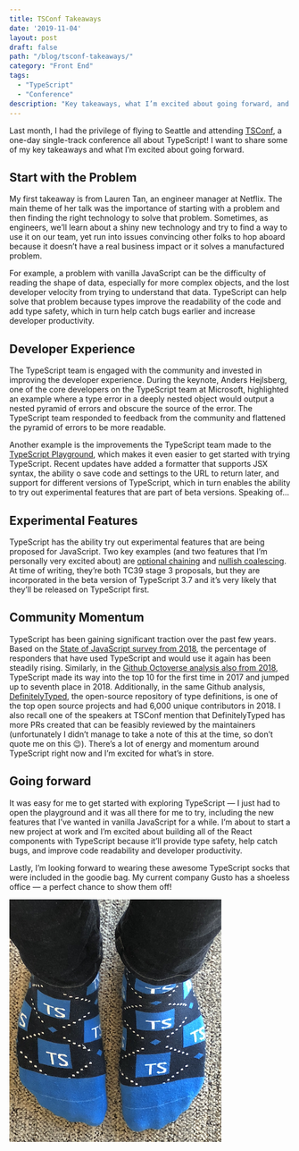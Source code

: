 ```yaml
---
title: TSConf Takeaways
date: '2019-11-04'
layout: post
draft: false
path: "/blog/tsconf-takeaways/"
category: "Front End"
tags:
  - "TypeScript"
  - "Conference"
description: "Key takeaways, what I’m excited about going forward, and a comfy pair of socks."
---
```


Last month, I had the privilege of flying to Seattle and attending <a href="https://tsconf.io" target="_blank">TSConf</a>, a one-day single-track conference all about TypeScript! I want to share some of my key takeaways and what I’m excited about going forward.

## Start with the Problem

My first takeaway is from Lauren Tan, an engineer manager at Netflix. The main theme of her talk was the importance of starting with a problem and then finding the right technology to solve that problem. Sometimes, as engineers, we’ll learn about a shiny new technology and try to find a way to use it on our team, yet run into issues convincing other folks to hop aboard because it doesn’t have a real business impact or it solves a manufactured problem.

For example, a problem with vanilla JavaScript can be the difficulty of reading the shape of data, especially for more complex objects, and the lost developer velocity from trying to understand that data. TypeScript can help solve that problem because types improve the readability of the code and add type safety, which in turn help catch bugs earlier and increase developer productivity. 

## Developer Experience

The TypeScript team is engaged with the community and invested in improving the developer experience. During the keynote, Anders Hejlsberg, one of the core developers on the TypeScript team at Microsoft, highlighted an example where a type error in a deeply nested object would output a nested pyramid of errors and obscure the source of the error. The TypeScript team responded to feedback from the community and flattened the pyramid of errors to be more readable.

Another example is the improvements the TypeScript team made to the <a href="http://www.typescriptlang.org/play/" target="_blank">TypeScript Playground</a>, which makes it even easier to get started with trying TypeScript. Recent updates have added a formatter that supports JSX syntax, the ability o save code and settings to the URL to return later, and support for different versions of TypeScript, which in turn enables the ability to try out experimental features that are part of beta versions. Speaking of…


## Experimental Features

TypeScript has the ability try out experimental features that are being proposed for JavaScript. Two key examples (and two features that I’m personally very excited about) are <a href="https://github.com/tc39/proposal-optional-chaining" target="_blank">optional chaining</a> and <a href="https://github.com/tc39/proposal-nullish-coalescing" target="_blank">nullish coalescing</a>. At time of writing, they’re both TC39 stage 3 proposals, but they are incorporated in the beta version of TypeScript 3.7 and it’s very likely that they’ll be released on TypeScript first.


## Community Momentum

TypeScript has been gaining significant traction over the past few years. Based on the <a href="https://2018.stateofjs.com/javascript-flavors/typescript/" target="_blank">State of JavaScript survey from 2018</a>, the percentage of responders that have used TypeScript and would use it again has been steadily rising. Similarly, in the <a href="https://octoverse.github.com/projects#languages" target="_blank">Github Octoverse analysis also from 2018</a>, TypeScript made its way into the top 10 for the first time in 2017 and jumped up to seventh place in 2018. Additionally, in the same Github analysis, <a href="https://github.com/DefinitelyTyped/DefinitelyTyped" target="_blank">DefinitelyTyped</a>, the open-source repository of type definitions, is one of the top open source projects and had 6,000 unique contributors in 2018. I also recall one of the speakers at TSConf mention that DefinitelyTyped has more PRs created that can be feasibly reviewed by the maintainers (unfortunately I didn’t manage to take a note of this at the time, so don’t quote me on this 😉). There’s a lot of energy and momentum around TypeScript right now and I’m excited for what’s in store.

## Going forward

It was easy for me to get started with exploring TypeScript — I just had to open the playground and it was all there for me to try, including the new features that I’ve wanted in vanilla JavaScript for a while. I’m about to start a new project at work and I’m excited about building all of the React components with TypeScript because it’ll provide type safety, help catch bugs, and improve code readability and developer productivity. 

Lastly, I’m looking forward to wearing these awesome TypeScript socks that were included in the goodie bag. My current company Gusto has a shoeless office — a perfect chance to show them off!

![TypeScript socks](./typescript-socks.png)
